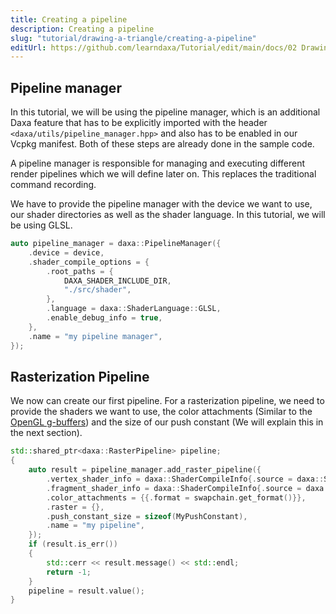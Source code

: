 ```yaml
---
title: Creating a pipeline
description: Creating a pipeline
slug: "tutorial/drawing-a-triangle/creating-a-pipeline"
editUrl: https://github.com/learndaxa/Tutorial/edit/main/docs/02 Drawing a triangle/05_Creating_a_pipeline.md
---
```


## Pipeline manager

In this tutorial, we will be using the pipeline manager, which is an additional Daxa feature that has to be explicitly imported with the header `<daxa/utils/pipeline_manager.hpp>` and also has to be enabled in our Vcpkg manifest. Both of these steps are already done in the sample code.

A pipeline manager is responsible for managing and executing different render pipelines which we will define later on. This replaces the traditional command recording.

We have to provide the pipeline manager with the device we want to use, our shader directories as well as the shader language. In this tutorial, we will be using GLSL.

```cpp
auto pipeline_manager = daxa::PipelineManager({
    .device = device,
    .shader_compile_options = {
        .root_paths = {
            DAXA_SHADER_INCLUDE_DIR,
            "./src/shader",
        },
        .language = daxa::ShaderLanguage::GLSL,
        .enable_debug_info = true,
    },
    .name = "my pipeline manager",
});
```

## Rasterization Pipeline

We now can create our first pipeline. For a rasterization pipeline, we need to provide the shaders we want to use, the color attachments (Similar to the [OpenGL g-buffers](https://learnopengl.com/Advanced-Lighting/Deferred-Shading)) and the size of our push constant (We will explain this in the next section).

```cpp
std::shared_ptr<daxa::RasterPipeline> pipeline;
{
    auto result = pipeline_manager.add_raster_pipeline({
        .vertex_shader_info = daxa::ShaderCompileInfo{.source = daxa::ShaderFile{"main.glsl"}},
        .fragment_shader_info = daxa::ShaderCompileInfo{.source = daxa::ShaderFile{"main.glsl"}},
        .color_attachments = {{.format = swapchain.get_format()}},
        .raster = {},
        .push_constant_size = sizeof(MyPushConstant),
        .name = "my pipeline",
    });
    if (result.is_err())
    {
        std::cerr << result.message() << std::endl;
        return -1;
    }
    pipeline = result.value();
}
```
